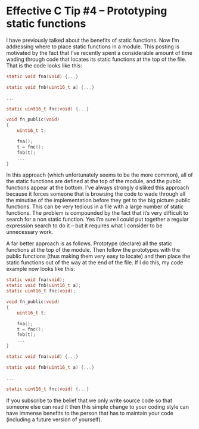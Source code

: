 # Effective C Tip #4 – Prototyping static functions

I have previously talked about the benefits of static functions. Now I’m addressing where to place static functions in a module. This posting is motivated by the fact that I’ve recently spent a considerable amount of time wading through code that locates its static functions at the top of the file. That is the code looks like this:

```C
static void fna(void) {...}

static void fnb(uint16_t a) {...}

...

static uint16_t fnc(void) {...}

void fn_public(void)
{
    uint16_t t;

    fna();
    t = fnc();
    fnb(t);
    ...
}
```

In this approach (which unfortunately seems to be the more common), all of the static functions are defined at the top of the module, and the public functions appear at the bottom. I’ve always strongly disliked this approach because it forces someone that is browsing the code to wade through all the minutiae of the implementation before they get to the big picture public functions. This can be very tedious in a file with a large number of static functions. The problem is compounded by the fact that it’s very difficult to search for a non static function. Yes I’m sure I could put together a regular expression search to do it – but it requires what I consider to be unnecessary work.

A far better approach is as follows. Prototype (declare) all the static functions at the top of the module. Then follow the prototypes with the public functions (thus making them very easy to locate) and then place the static functions out of the way at the end of the file. If I do this, my code example now looks like this:

```C
static void fna(void);
static void fnb(uint16_t a);
static uint16_t fnc(void);

void fn_public(void)
{
    uint16_t t;

    fna();
    t = fnc();
    fnb(t);
    ...
}

static void fna(void) {...}

static void fnb(uint16_t a) {...}

...

static uint16_t fnc(void) {...}
```

If you subscribe to the belief that we only write source code so that someone else can read it then this simple change to your coding style can have immense benefits to the person that has to maintain your code (including a future version of yourself).
